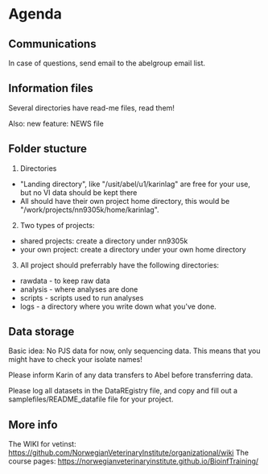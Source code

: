 # Agenda

## Communications

In case of questions, send email to the abelgroup email list.

## Information files
Several directories have read-me files, read them!

Also: new feature: NEWS file

## Folder stucture

1. Directories
  * "Landing directory", like "/usit/abel/u1/karinlag" are free for your use, but no VI data should be kept there
  * All should have their own project home directory, this would be "/work/projects/nn9305k/home/karinlag".
2. Two types of projects:
  * shared projects: create a directory under nn9305k
  * your own project: create a directory under your own home directory
3. All project should preferrably have the following directories:
  * rawdata - to keep raw data
  * analysis - where analyses are done
  * scripts - scripts used to run analyses
  * logs - a directory where you write down what you've done.

## Data storage

Basic idea: No PJS data for now, only sequencing data. This means that you might have to check your isolate names!

Please inform Karin of any data transfers to Abel before transferring data.

Please log all datasets in the DataREgistry file, and copy and fill out a samplefiles/README_datafile file for your project.

## More info

The WIKI for vetinst: https://github.com/NorwegianVeterinaryInstitute/organizational/wiki
The course pages: https://norwegianveterinaryinstitute.github.io/BioinfTraining/






